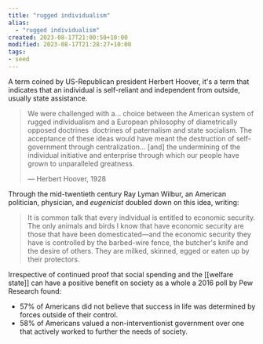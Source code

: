 ```yaml
---
title: "rugged individualism"
alias:
  - "rugged individualism"
created: 2023-08-17T21:00:50+10:00
modified: 2023-08-17T21:28:27+10:00
tags:
- seed
---
```


A term coined by US-Republican president Herbert Hoover, it's a term that indicates that an individual is self-reliant and independent from outside, usually state assistance.

> We were challenged with a... choice between the American system of rugged individualism and a European philosophy of diametrically opposed doctrines ­ doctrines of paternalism and state socialism. The acceptance of these ideas would have meant the destruction of self-government through centralization... [and] the undermining of the individual initiative and enterprise through which our people have grown to unparalleled greatness.
> 
> — Herbert Hoover, 1928

Through the mid-twentieth century Ray Lyman Wilbur, an American politician, physician, and *eugenicist* doubled down on this idea, writing:

> It is common talk that every individual is entitled to economic security. The only animals and birds I know that have economic security are those that have been domesticated—and the economic security they have is controlled by the barbed-wire fence, the butcher's knife and the desire of others. They are milked, skinned, egged or eaten up by their protectors.

Irrespective of continued proof that social spending and the [[welfare state]] can have a positive benefit on society as a whole a 2016 poll by Pew Research found:
- 57% of Americans did not believe that success in life was determined by forces outside of their control.
- 58% of Americans valued a non-interventionist government over one that actively worked to further the needs of society.